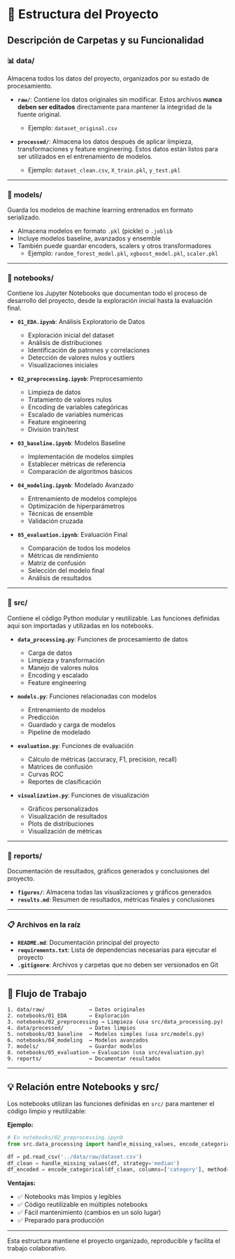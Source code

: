 # 📁 Estructura del Proyecto

## Descripción de Carpetas y su Funcionalidad

### 📊 **data/**
Almacena todos los datos del proyecto, organizados por su estado de procesamiento.

- **`raw/`**: Contiene los datos originales sin modificar. Estos archivos **nunca deben ser editados** directamente para mantener la integridad de la fuente original.
  - Ejemplo: `dataset_original.csv`

- **`processed/`**: Almacena los datos después de aplicar limpieza, transformaciones y feature engineering. Estos datos están listos para ser utilizados en el entrenamiento de modelos.
  - Ejemplo: `dataset_clean.csv`, `X_train.pkl`, `y_test.pkl`

---

### 🤖 **models/**
Guarda los modelos de machine learning entrenados en formato serializado.

- Almacena modelos en formato `.pkl` (pickle) o `.joblib`
- Incluye modelos baseline, avanzados y ensemble
- También puede guardar encoders, scalers y otros transformadores
  - Ejemplo: `random_forest_model.pkl`, `xgboost_model.pkl`, `scaler.pkl`

---

### 📓 **notebooks/**
Contiene los Jupyter Notebooks que documentan todo el proceso de desarrollo del proyecto, desde la exploración inicial hasta la evaluación final.

- **`01_EDA.ipynb`**: Análisis Exploratorio de Datos
  - Exploración inicial del dataset
  - Análisis de distribuciones
  - Identificación de patrones y correlaciones
  - Detección de valores nulos y outliers
  - Visualizaciones iniciales

- **`02_preprocessing.ipynb`**: Preprocesamiento
  - Limpieza de datos
  - Tratamiento de valores nulos
  - Encoding de variables categóricas
  - Escalado de variables numéricas
  - Feature engineering
  - División train/test

- **`03_baseline.ipynb`**: Modelos Baseline
  - Implementación de modelos simples
  - Establecer métricas de referencia
  - Comparación de algoritmos básicos

- **`04_modeling.ipynb`**: Modelado Avanzado
  - Entrenamiento de modelos complejos
  - Optimización de hiperparámetros
  - Técnicas de ensemble
  - Validación cruzada

- **`05_evaluation.ipynb`**: Evaluación Final
  - Comparación de todos los modelos
  - Métricas de rendimiento
  - Matriz de confusión
  - Selección del modelo final
  - Análisis de resultados

---

### 🐍 **src/**
Contiene el código Python modular y reutilizable. Las funciones definidas aquí son importadas y utilizadas en los notebooks.

- **`data_processing.py`**: Funciones de procesamiento de datos
  - Carga de datos
  - Limpieza y transformación
  - Manejo de valores nulos
  - Encoding y escalado
  - Feature engineering

- **`models.py`**: Funciones relacionadas con modelos
  - Entrenamiento de modelos
  - Predicción
  - Guardado y carga de modelos
  - Pipeline de modelado

- **`evaluation.py`**: Funciones de evaluación
  - Cálculo de métricas (accuracy, F1, precision, recall)
  - Matrices de confusión
  - Curvas ROC
  - Reportes de clasificación

- **`visualization.py`**: Funciones de visualización
  - Gráficos personalizados
  - Visualización de resultados
  - Plots de distribuciones
  - Visualización de métricas

---

### 📄 **reports/**
Documentación de resultados, gráficos generados y conclusiones del proyecto.

- **`figures/`**: Almacena todas las visualizaciones y gráficos generados
- **`results.md`**: Resumen de resultados, métricas finales y conclusiones

---

### 📋 **Archivos en la raíz**

- **`README.md`**: Documentación principal del proyecto
- **`requirements.txt`**: Lista de dependencias necesarias para ejecutar el proyecto
- **`.gitignore`**: Archivos y carpetas que no deben ser versionados en Git

---

## 🔄 Flujo de Trabajo

```
1. data/raw/              → Datos originales
2. notebooks/01_EDA       → Exploración
3. notebooks/02_preprocessing → Limpieza (usa src/data_processing.py)
4. data/processed/        → Datos limpios
5. notebooks/03_baseline  → Modelos simples (usa src/models.py)
6. notebooks/04_modeling  → Modelos avanzados
7. models/                → Guardar modelos
8. notebooks/05_evaluation → Evaluación (usa src/evaluation.py)
9. reports/               → Documentar resultados
```

---

## 💡 Relación entre Notebooks y src/

Los notebooks utilizan las funciones definidas en `src/` para mantener el código limpio y reutilizable:

**Ejemplo:**
```python
# En notebooks/02_preprocessing.ipynb
from src.data_processing import handle_missing_values, encode_categorical

df = pd.read_csv('../data/raw/dataset.csv')
df_clean = handle_missing_values(df, strategy='median')
df_encoded = encode_categorical(df_clean, columns=['category'], method='onehot')
```

**Ventajas:**
- ✅ Notebooks más limpios y legibles
- ✅ Código reutilizable en múltiples notebooks
- ✅ Fácil mantenimiento (cambios en un solo lugar)
- ✅ Preparado para producción

---

Esta estructura mantiene el proyecto organizado, reproducible y facilita el trabajo colaborativo.
